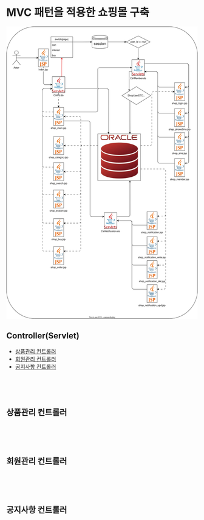 <h1>MVC 패턴을 적용한 쇼핑몰 구축</h1>
<img src = "https://github.com/gus0719/MVCPatternShop/blob/main/flowchart_project_mvc.drawio.svg">
<h2>Controller(Servlet)</h2>
<ul>
  <li><a href="#product">상품관리 컨트롤러</a></li>
  <li><a href="#member">회원관리 컨트롤러</a></li>
  <li><a href="#notification">공지사항 컨트롤러</a></li>
</ul><br><br><br>

<div id="product">
  <h2>상품관리 컨트롤러</h2>
</div><br><br><br>
<div id="member">
  <h2>회원관리 컨트롤러</h2>
</div><br><br><br>
<div id="notification">
  <h2>공지사항 컨트롤러</h2>
</div>

